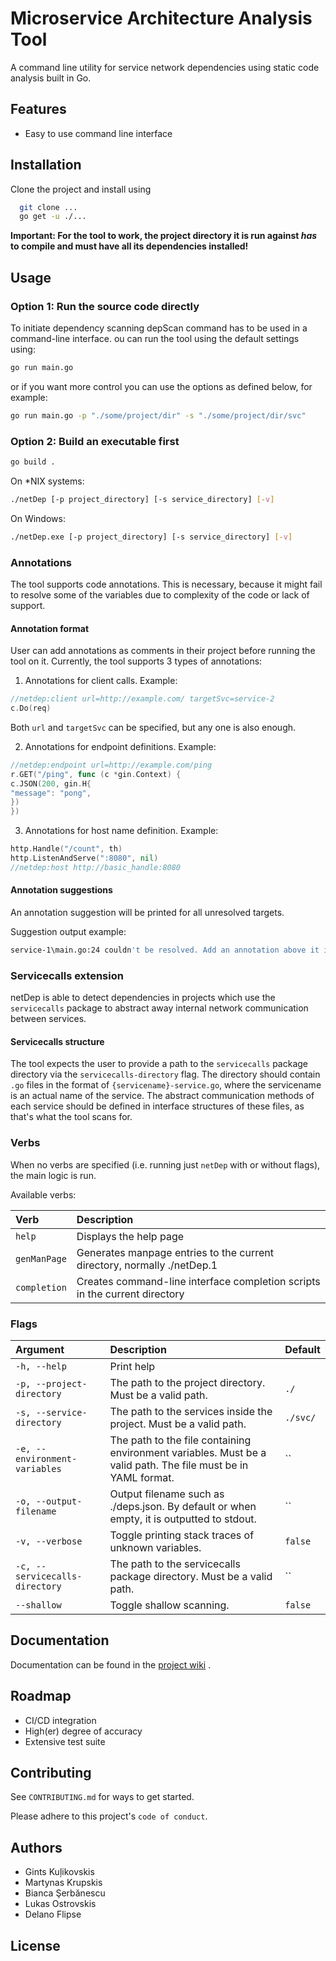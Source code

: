 # Microservice Architecture Analysis Tool

A command line utility for service network dependencies using static code analysis built in Go.

## Features

- Easy to use command line interface

## Installation

Clone the project and install using

```bash
  git clone ...
  go get -u ./...
```

**Important: For the tool to work, the project directory it is run against _has_ to compile and must have all its
dependencies installed!**

## Usage

### Option 1: Run the source code directly

To initiate dependency scanning depScan command has to be used in a command-line interface.
ou can run the tool using the default settings using:

```sh
go run main.go
```

or if you want more control you can use the options as defined below, for example:

```sh
go run main.go -p "./some/project/dir" -s "./some/project/dir/svc"
```

### Option 2: Build an executable first

```sh
go build .
```

On *NIX systems:

```sh
./netDep [-p project_directory] [-s service_directory] [-v]
```

On Windows:

```sh
./netDep.exe [-p project_directory] [-s service_directory] [-v]
```

### Annotations

The tool supports code annotations. This is necessary, because it might fail to resolve some of the variables due to
complexity of the code or lack of support.

#### Annotation format

User can add annotations as comments in their project before running the tool on it. Currently, the tool supports 3
types of annotations:

1) Annotations for client calls. Example:

```go
//netdep:client url=http://example.com/ targetSvc=service-2
c.Do(req)
```

Both `url` and `targetSvc` can be specified, but any one is also enough.

2) Annotations for endpoint definitions. Example:

```go
//netdep:endpoint url=http://example.com/ping
r.GET("/ping", func (c *gin.Context) {
c.JSON(200, gin.H{
"message": "pong",
})
})
```

3) Annotations for host name definition. Example:

```go
http.Handle("/count", th)
http.ListenAndServe(":8080", nil)
//netdep:host http://basic_handle:8080
```

#### Annotation suggestions

An annotation suggestion will be printed for all unresolved targets.

Suggestion output example:

```sh
service-1\main.go:24 couldn't be resolved. Add an annotation above it in the format "//netdep:client ..." or "//netdep:endpoint ..."
```

### Servicecalls extension

netDep is able to detect dependencies in projects which use the `servicecalls` package to abstract away internal network communication
between services.

#### Servicecalls structure

The tool expects the user to provide a path to the `servicecalls` package directory via the `servicecalls-directory` flag. The directory should contain `.go` files in the format
of `{servicename}-service.go`, where the servicename is an actual name of the service. The abstract communication methods of each service should be defined in interface structures of these files,
as that's what the tool scans for.

### Verbs

When no verbs are specified (i.e. running just `netDep` with or without flags), the main logic is run.

Available verbs:

| Verb         | Description                                                                |
|:-------------|:---------------------------------------------------------------------------|
| `help`       | Displays the help page                                                     |
| `genManPage` | Generates manpage entries to the current directory, normally ./netDep.1    |
| `completion` | Creates command-line interface completion scripts in the current directory |

### Flags

| Argument                       | Description                                                                                                   | Default  |
|:-------------------------------|:--------------------------------------------------------------------------------------------------------------|:---------|
| `-h, --help`                   | Print help                                                                                                    |          |
| `-p, --project-directory`      | The path to the project directory. Must be a valid path.                                                      | `./`     |
| `-s, --service-directory`      | The path to the services inside the project. Must be a valid path.                                            | `./svc/` |
| `-e, --environment-variables`  | The path to the file containing environment variables. Must be a valid path. The file must be in YAML format. | ``       |
| `-o, --output-filename`        | Output filename such as ./deps.json. By default or when empty, it is outputted to stdout.                     | ``       |
| `-v, --verbose`                | Toggle printing stack traces of unknown variables.                                                            | `false`  |
| `-c, --servicecalls-directory` | The path to the servicecalls package directory. Must be a valid path.                                         | ``       |
| `--shallow`                    | Toggle shallow scanning.                                                                                      | `false`  |

## Documentation

Documentation can be found in
the [project wiki](https://gitlab.ewi.tudelft.nl/cse2000-software-project/2021-2022-q4/cluster-13/microservice-architecture-analysis-tool/code/-/wikis/home)
.

## Roadmap

- CI/CD integration
- High(er) degree of accuracy
- Extensive test suite

## Contributing

See `CONTRIBUTING.md` for ways to get started.

Please adhere to this project's `code of conduct`.

## Authors

- Gints Kuļikovskis
- Martynas Krupskis
- Bianca Şerbănescu
- Lukas Ostrovskis
- Delano Flipse

## License



